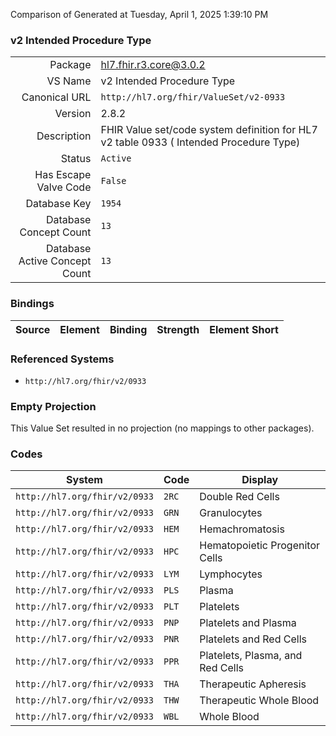 Comparison of 
Generated at Tuesday, April 1, 2025 1:39:10 PM

### v2 Intended Procedure Type

|      |     |
| ---: | --- |
| Package | hl7.fhir.r3.core@3.0.2 |
| VS Name | v2 Intended Procedure Type |
| Canonical URL | `http://hl7.org/fhir/ValueSet/v2-0933` |
| Version | 2.8.2 |
| Description | FHIR Value set/code system definition for HL7 v2 table 0933 ( Intended Procedure Type) |
| Status | `Active` |
| Has Escape Valve Code | `False` |
| Database Key | `1954` |
| Database Concept Count | `13` |
| Database Active Concept Count | `13` |
### Bindings

| Source | Element | Binding | Strength | Element Short |
| ------ | ------- | ------- | -------- | ------------- |

### Referenced Systems

* `http://hl7.org/fhir/v2/0933`
### Empty Projection

This Value Set resulted in no projection (no mappings to other packages).

### Codes

| System | Code | Display |
| ------ | ---- | ------- |
| `http://hl7.org/fhir/v2/0933` | `2RC` | Double Red Cells |
| `http://hl7.org/fhir/v2/0933` | `GRN` | Granulocytes |
| `http://hl7.org/fhir/v2/0933` | `HEM` | Hemachromatosis |
| `http://hl7.org/fhir/v2/0933` | `HPC` | Hematopoietic Progenitor Cells |
| `http://hl7.org/fhir/v2/0933` | `LYM` | Lymphocytes |
| `http://hl7.org/fhir/v2/0933` | `PLS` | Plasma |
| `http://hl7.org/fhir/v2/0933` | `PLT` | Platelets |
| `http://hl7.org/fhir/v2/0933` | `PNP` | Platelets and Plasma |
| `http://hl7.org/fhir/v2/0933` | `PNR` | Platelets and Red Cells |
| `http://hl7.org/fhir/v2/0933` | `PPR` | Platelets, Plasma, and Red Cells |
| `http://hl7.org/fhir/v2/0933` | `THA` | Therapeutic Apheresis |
| `http://hl7.org/fhir/v2/0933` | `THW` | Therapeutic Whole Blood |
| `http://hl7.org/fhir/v2/0933` | `WBL` | Whole Blood |
